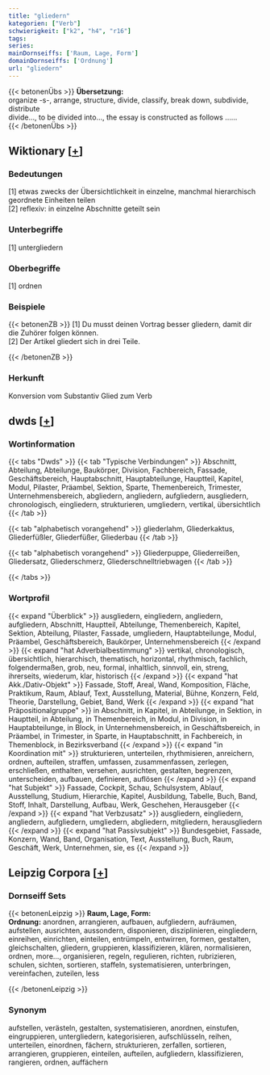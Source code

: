 ```yaml
---
title: "gliedern"
kategorien: ["Verb"]
schwierigkeit: ["k2", "h4", "r16"]
tags:
series:
mainDornseiffs: ['Raum, Lage, Form']
domainDornseiffs: ['Ordnung']
url: "gliedern"
---
```


{{< betonenÜbs >}}
**Übersetzung:**  
organize -s-, arrange, structure, divide, classify, break down, subdivide, distribute  
divide..., to be divided into..., the essay is constructed as follows …...  
{{< /betonenÜbs >}}

## Wiktionary [[+](https://de.wiktionary.org/wiki/gliedern)]

### Bedeutungen
[1] etwas zwecks der Übersichtlichkeit in einzelne, manchmal hierarchisch geordnete Einheiten teilen  
[2] reflexiv: in einzelne Abschnitte geteilt sein  

### Unterbegriffe
[1] untergliedern  

### Oberbegriffe
[1] ordnen  

### Beispiele
{{< betonenZB >}}
[1] Du musst deinen Vortrag besser gliedern, damit dir die Zuhörer folgen können.  
[2] Der Artikel gliedert sich in drei Teile.  

{{< /betonenZB >}}
### Herkunft
Konversion vom Substantiv Glied zum Verb  



## dwds [[+](https://www.dwds.de/wb/gliedern)]

### Wortinformation
{{< tabs "Dwds" >}}
{{< tab "Typische Verbindungen" >}}
Abschnitt, Abteilung, Abteilunge, Baukörper, Division, Fachbereich, Fassade, Geschäftsbereich, Hauptabschnitt, Hauptabteilunge, Hauptteil, Kapitel, Modul, Pilaster, Präambel, Sektion, Sparte, Themenbereich, Trimester, Unternehmensbereich, abgliedern, angliedern, aufgliedern, ausgliedern, chronologisch, eingliedern, strukturieren, umgliedern, vertikal, übersichtlich
{{< /tab >}}

{{< tab "alphabetisch vorangehend" >}}
gliederlahm, Gliederkaktus, Gliederfüßler, Gliederfüßer, Gliederbau
{{< /tab >}}

{{< tab "alphabetisch vorangehend" >}}
Gliederpuppe, Gliederreißen, Gliedersatz, Gliederschmerz, Gliederschnelltriebwagen
{{< /tab >}}

{{< /tabs >}}

### Wortprofil
{{< expand "Überblick" >}} ausgliedern, eingliedern, angliedern, aufgliedern, Abschnitt, Hauptteil, Abteilunge, Themenbereich, Kapitel, Sektion, Abteilung, Pilaster, Fassade, umgliedern, Hauptabteilunge, Modul, Präambel, Geschäftsbereich, Baukörper, Unternehmensbereich {{< /expand >}}
{{< expand "hat Adverbialbestimmung" >}} vertikal, chronologisch, übersichtlich, hierarchisch, thematisch, horizontal, rhythmisch, fachlich, folgendermaßen, grob, neu, formal, inhaltlich, sinnvoll, ein, streng, ihrerseits, wiederum, klar, historisch {{< /expand >}}
{{< expand "hat Akk./Dativ-Objekt" >}} Fassade, Stoff, Areal, Wand, Komposition, Fläche, Praktikum, Raum, Ablauf, Text, Ausstellung, Material, Bühne, Konzern, Feld, Theorie, Darstellung, Gebiet, Band, Werk {{< /expand >}}
{{< expand "hat Präpositionalgruppe" >}} in Abschnitt, in Kapitel, in Abteilunge, in Sektion, in Hauptteil, in Abteilung, in Themenbereich, in Modul, in Division, in Hauptabteilunge, in Block, in Unternehmensbereich, in Geschäftsbereich, in Präambel, in Trimester, in Sparte, in Hauptabschnitt, in Fachbereich, in Themenblock, in Bezirksverband {{< /expand >}}
{{< expand "in Koordination mit" >}} strukturieren, unterteilen, rhythmisieren, anreichern, ordnen, aufteilen, straffen, umfassen, zusammenfassen, zerlegen, erschließen, enthalten, versehen, ausrichten, gestalten, begrenzen, unterscheiden, aufbauen, definieren, auflösen {{< /expand >}}
{{< expand "hat Subjekt" >}} Fassade, Cockpit, Schau, Schulsystem, Ablauf, Ausstellung, Studium, Hierarchie, Kapitel, Ausbildung, Tabelle, Buch, Band, Stoff, Inhalt, Darstellung, Aufbau, Werk, Geschehen, Herausgeber {{< /expand >}}
{{< expand "hat Verbzusatz" >}} ausgliedern, eingliedern, angliedern, aufgliedern, umgliedern, abgliedern, mitgliedern, herausgliedern {{< /expand >}}
{{< expand "hat Passivsubjekt" >}} Bundesgebiet, Fassade, Konzern, Wand, Band, Organisation, Text, Ausstellung, Buch, Raum, Geschäft, Werk, Unternehmen, sie, es {{< /expand >}}

## Leipzig Corpora [[+](https://corpora.uni-leipzig.de/en/res?word=gliedern&corpusId=deu_newscrawl-public_2018)]

### Dornseiff Sets
{{< betonenLeipzig >}}
**Raum, Lage, Form:**  
**Ordnung:** anordnen, arrangieren, aufbauen, aufgliedern, aufräumen, aufstellen, ausrichten, aussondern, disponieren, disziplinieren, eingliedern, einreihen, einrichten, einteilen, entrümpeln, entwirren, formen, gestalten, gleichschalten, gliedern, gruppieren, klassifizieren, klären, normalisieren, ordnen, more..., organisieren, regeln, regulieren, richten, rubrizieren, schulen, sichten, sortieren, staffeln, systematisieren, unterbringen, vereinfachen, zuteilen, less  

{{< /betonenLeipzig >}}

### Synonym
aufstellen, verästeln, gestalten, systematisieren, anordnen, einstufen, eingruppieren, untergliedern, kategorisieren, aufschlüsseln, reihen, unterteilen, einordnen, fächern, strukturieren, zerfallen, sortieren, arrangieren, gruppieren, einteilen, aufteilen, aufgliedern, klassifizieren, rangieren, ordnen, auffächern

